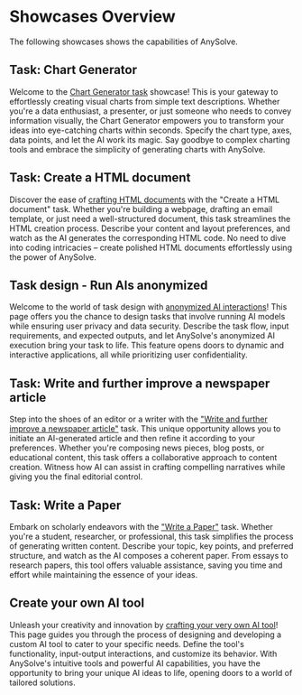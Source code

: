 # Showcases Overview

The following showcases shows the capabilities of AnySolve.

## Task: Chart Generator

Welcome to the [Chart Generator task](../chart-generator/chart-generator) showcase! This is your gateway to effortlessly creating visual charts from simple text descriptions. Whether you're a data enthusiast, a presenter, or just someone who needs to convey information visually, the Chart Generator empowers you to transform your ideas into eye-catching charts within seconds. Specify the chart type, axes, data points, and let the AI work its magic. Say goodbye to complex charting tools and embrace the simplicity of generating charts with AnySolve.

## Task: Create a HTML document

Discover the ease of [crafting HTML documents](../create-html-document/create-html-document) with the "Create a HTML document" task. Whether you're building a webpage, drafting an email template, or just need a well-structured document, this task streamlines the HTML creation process. Describe your content and layout preferences, and watch as the AI generates the corresponding HTML code. No need to dive into coding intricacies – create polished HTML documents effortlessly using the power of AnySolve.

## Task design - Run AIs anonymized

Welcome to the world of task design with [anonymized AI interactions](../anonymize-ai/anonymize-ai)! This page offers you the chance to design tasks that involve running AI models while ensuring user privacy and data security. Describe the task flow, input requirements, and expected outputs, and let AnySolve's anonymized AI execution bring your task to life. This feature opens doors to dynamic and interactive applications, all while prioritizing user confidentiality.

## Task: Write and further improve a newspaper article

Step into the shoes of an editor or a writer with the ["Write and further improve a newspaper article"](../create-newspaper-article/create-newspaper-article) task. This unique opportunity allows you to initiate an AI-generated article and then refine it according to your preferences. Whether you're composing news pieces, blog posts, or educational content, this task offers a collaborative approach to content creation. Witness how AI can assist in crafting compelling narratives while giving you the final editorial control.

## Task: Write a Paper

Embark on scholarly endeavors with the ["Write a Paper"](../write-a-paper/write-a-paper) task. Whether you're a student, researcher, or professional, this task simplifies the process of generating written content. Describe your topic, key points, and preferred structure, and watch as the AI composes a coherent paper. From essays to research papers, this tool offers valuable assistance, saving you time and effort while maintaining the essence of your ideas.

## Create your own AI tool

Unleash your creativity and innovation by [crafting your very own AI tool](../create-your-own-ai-tools/create-your-own-ai-tools)! This page guides you through the process of designing and developing a custom AI tool to cater to your specific needs. Define the tool's functionality, input-output interactions, and customize its behavior. With AnySolve's intuitive tools and powerful AI capabilities, you have the opportunity to bring your unique AI ideas to life, opening doors to a world of tailored solutions.
